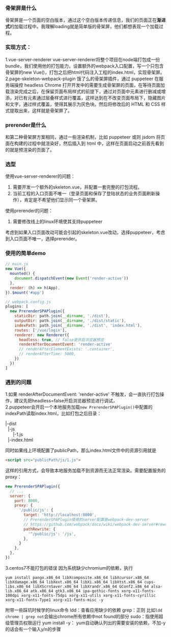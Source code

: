 ### 骨架屏是什么
骨架屏是一个页面的空白版本，通过这个空白版本传递信息，我们的页面正在**渐进式**的加载过程中。我理解loading就是简单版的骨架屏，他们都想表现一个加载过程。
### 实现方式：
1.vue-server-renderer
vue-server-renderer将整个项目在node端打包成一份bundle，我们使用他的打包能力，设置额外的webpack入口配置，写一个只包含骨架屏的new Vue()，打包之后把html代码注入工程的index.html，实现骨架屏。
2.page-skeleton-webpack-plugin
饿了么的骨架屏插件，通过 puppeteer 在服务端操控 headless Chrome 打开开发中的需要生成骨架屏的页面，在等待页面加载渲染完成之后，在保留页面布局样式的前提下，通过对页面中元素进行删减或增添，对已有元素通过层叠样式进行覆盖，这样达到在不改变页面布局下，隐藏图片和文字，通过样式覆盖，使得其展示为灰色块。然后将修改后的 HTML 和 CSS 样式提取出来，这样就是骨架屏了。

### prerender是什么
和第二种骨架屏方案相同，通过一些渲染机制，比如 puppeteer 或则 jsdom 将页面在构建的过程中就渲染好，然后插入到 html 中，这样在页面启动之前首先看到的就是预渲染的页面了。

### 选型
使用vue-server-renderer的问题：
1. 需要开发一个额外的skeleton.vue，并配置一套完整的打包流程。
2. 当前工程的入口页面不唯一（登录页面和保存了登陆状态的业务页面刷新操作），肯定是不希望他们显示同一个骨架屏。

使用prerender的问题：
1. 需要修改线上的linux环境使其支持puppeteer

考虑到如果入口页面改动可能会引起的skeleton.vue改动，选择puppeteer，考虑到入口页面不唯一，选择prerender。

### 使用的简单demo
```javascript
// main.js
new Vue({
  mounted() {
    document.dispatchEvent(new Event('render-active'))
  },
  render: (h) => h(App),
}).$mount('#app')
```
```javascript
// webpack.config.js
plugins: [
  new PrerenderSPAPlugin({
    staticDir: path.join(__dirname, './dist'),
    outputDir: path.join(__dirname, './dist/static'),
    indexPath: path.join(__dirname, './dist', 'index.html'),
    routes: ['/vue/login'],
    renderer: new Renderer({
      headless: true, // false是开启浏览器预览
      renderAfterDocumentEvent: 'render-active'
      // renderAfterElementExists: '.container',
      // renderAfterTime: 5000,
    })
  })
]
```
### 遇到的问题
1.如果 renderAfterDocumentEvent: 'render-active' 不触发，会一直执行打包操作，建议先把headless=false开启浏览器预览进行调试，  
2.puppeteer会开启一个本地服务加载`new PrerenderSPAPlugin()`中配置的indexPath读取index.html，比如打包之后目录：  

|-dist  
&nbsp;&nbsp;|-js  
&nbsp;&nbsp;&nbsp;&nbsp;&nbsp;&nbsp;|-1.js  
&nbsp;&nbsp;|-index.html  

同时如果线上环境配置了publicPath，那么index.html文件中的资源引用就是
```html
<script src="publicPath/js/1.js">
```
这样的引用方式，会导致本地服务加载不到资源而无法正常渲染。需要配置服务的proxy：  
```javascript
new PrerenderSPAPlugin({
  // ...
  server: {
    port: 8000,
    proxy: {
      '/public/js': {
        target: 'http://localhost:8000',
        // PrerenderSPAPlugin使用的server配置是webpack-dev-server
        // https://github.com/webpack/docs/wiki/webpack-dev-server#rewriting-urls-of-proxy-request
        pathRewrite: {
          '^/public/js': '/js',
        },
      }
    },
  },
})
```
3.centos7不能打包的错误
因为系统缺少chromium的依赖，执行
```
yum install pango.x86_64 libXcomposite.x86_64 libXcursor.x86_64 libXdamage.x86_64 libXext.x86_64 libXi.x86_64 libXtst.x86_64 cups-libs.x86_64 libXScrnSaver.x86_64 libXrandr.x86_64 GConf2.x86_64 alsa-lib.x86_64 atk.x86_64 gtk3.x86_64 ipa-gothic-fonts xorg-x11-fonts-100dpi xorg-x11-fonts-75dpi xorg-x11-utils xorg-x11-fonts-cyrillic xorg-x11-fonts-Type1 xorg-x11-fonts-misc -y
```
附带一些踩坑时候学的linux命令
ldd：查看应用缺少的依赖
grep：正则
比如`ldd chrome | grep not`会输出chrome所有依赖中not found的部分
sudo：指使用超级管理员权限运行
yum install -y： yum自动确认列出的需要安装的依赖，不加-y的话会有一个输入y/n的步骤